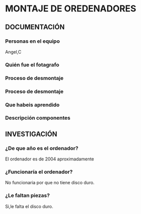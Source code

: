 # MONTAJE DE OREDENADORES

## DOCUMENTACIÓN

### Personas en el equipo
Angel,C

### Quién fue el fotagrafo

### Proceso de desmontaje

### Proceso de desmontaje

### Que habeis aprendido

### Descripción componentes

## INVESTIGACIÓN

### ¿De que año es el ordenador?
El ordenador es de 2004 aproximadamente
### ¿Funcionaría el ordenador?
No funcionaria por que no tiene disco duro.
### ¿Le faltan piezas?
Si,le falta el disco duro.

